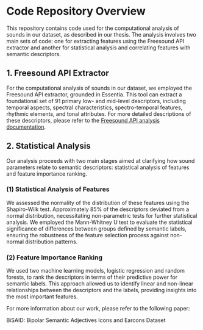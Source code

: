 # Code Repository Overview

This repository contains code used for the computational analysis of sounds in our dataset, as described in our thesis. The analysis involves two main sets of code: one for extracting features using the Freesound API extractor and another for statistical analysis and correlating features with semantic descriptors.

## 1. Freesound API Extractor

For the computational analysis of sounds in our dataset, we employed the Freesound API extractor, grounded in Essentia. This tool can extract a foundational set of 91 primary low- and mid-level descriptors, including temporal aspects, spectral characteristics, spectro-temporal features, rhythmic elements, and tonal attributes. For more detailed descriptions of these descriptors, please refer to the [Freesound API analysis documentation](https://freesound.org/docs/api/analysis_docs.html#contents).

## 2. Statistical Analysis

Our analysis proceeds with two main stages aimed at clarifying how sound parameters relate to semantic descriptors: statistical analysis of features and feature importance ranking.

### (1) Statistical Analysis of Features

We assessed the normality of the distribution of these features using the Shapiro-Wilk test. Approximately 85% of the descriptors deviated from a normal distribution, necessitating non-parametric tests for further statistical analysis. We employed the Mann-Whitney U test to evaluate the statistical significance of differences between groups defined by semantic labels, ensuring the robustness of the feature selection process against non-normal distribution patterns.

### (2) Feature Importance Ranking

We used two machine learning models, logistic regression and random forests, to rank the descriptors in terms of their predictive power for semantic labels. This approach allowed us to identify linear and non-linear relationships between the descriptors and the labels, providing insights into the most important features.

For more information about our work, please refer to the following paper:

BiSAID: Bipolar Semantic Adjectives Icons and Earcons Dataset





